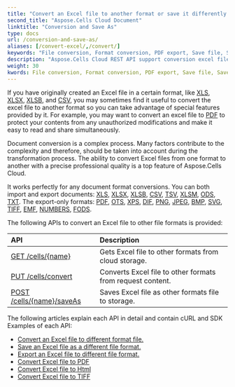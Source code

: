 ```yaml
---
title: "Convert an Excel file to another format or save it differently."
second_title: "Aspose.Cells Cloud Document"
linktitle: "Conversion and Save As"
type: docs
url: /conversion-and-save-as/
aliases: [/convert-excel/,/convert/]
keywords: "File conversion, Format conversion, PDF export, Save file, Save Excel files"
description: "Aspose.Cells Cloud REST API support conversion excel files to kinds of format files. SDK support kinds of development languages. They include Android, C#, Go, Java, NodeJS, Perl, PHP, Python, Ruby, and swift."
weight: 30
kwords: File conversion, Format conversion, PDF export, Save file, Save Excel files, Office Cloud, REST API, Spreadsheet, PDF, CSV, Json, Markdwon, Convert Excel to kinds of format
---
```


If you have originally created an Excel file in a certain format, like [XLS](https://docs.fileformat.com/spreadsheet/xls/), [XLSX](https://docs.fileformat.com/spreadsheet/xlsx/), [XLSB](https://docs.fileformat.com/spreadsheet/xlsb/), and [CSV](https://docs.fileformat.com/spreadsheet/csv/), you may sometimes find it useful to convert the excel file to another format so you can take advantage of special features provided by it. For example, you may want to convert an excel file to [PDF](https://docs.fileformat.com/pdf/) to protect your contents from any unauthorized modifications and make it easy to read and share simultaneously.

Document conversion is a complex process. Many factors contribute to the complexity and therefore, should be taken into account during the transformation process. The ability to convert Excel files from one format to another with a precise professional quality is a top feature of Aspose.Cells Cloud.

It works perfectly for any document format conversions. You can both import and export documents: [XLS](https://docs.fileformat.com/spreadsheet/xls/), [XLSX](https://docs.fileformat.com/spreadsheet/xlsx/), [XLSB](https://docs.fileformat.com/spreadsheet/xlsb/), [CSV](https://docs.fileformat.com/spreadsheet/csv/), [TSV](https://docs.fileformat.com/spreadsheet/tsv/), [XLSM](https://docs.fileformat.com/spreadsheet/xlsm/), [ODS](https://docs.fileformat.com/spreadsheet/ods/), [TXT](https://docs.fileformat.com/word-processing/txt/). The export-only formats: [PDF](https://docs.fileformat.com/pdf/), [OTS](https://docs.fileformat.com/spreadsheet/ots/), [XPS](https://docs.fileformat.com/page-description-language/xps/), [DIF](https://docs.fileformat.com/spreadsheet/dif/), [PNG](https://docs.fileformat.com/Image/png/), [JPEG](https://docs.fileformat.com/image/jpeg/), [BMP](https://docs.fileformat.com/image/bmp/), [SVG](https://docs.fileformat.com/page-description-language/svg/), [TIFF](https://docs.fileformat.com/image/tiff/), [EMF](https://docs.fileformat.com/image/emf/), [NUMBERS](https://docs.fileformat.com/spreadsheet/numbers/), [FODS](https://docs.fileformat.com/spreadsheet/fods/).

The following APIs to convert an Excel file to other file formats is provided:

|API|Description|
| :- | :- |
|[GET /cells/{name}](https://apireference.aspose.cloud/cells/#/Workbook/GetWorkBook)|Gets Excel file to other formats from cloud storage.|
|[PUT /cells/convert](https://apireference.aspose.cloud/cells/#/Workbook/PutConvertWorkBook)|Converts Excel file to other formats from request content.|
|[POST /cells/{name}/saveAs](https://apireference.aspose.cloud/cells/#/SaveAs/PostDocumentSaveAs)|Saves Excel file as other formats file to storage.|

The following articles explain each API in detail and contain cURL and SDK Examples of each API:

- [Convert an Excel file to different format file.](/cells/convert-an-excel-file-to-different-formats)
- [Save an Excel file as a different file format.](/cells/save-an-excel-file-as-other-formats-files)
- [Export an Excel file to different file format.](/cells/export-different-formats)
- [Convert Excel file to PDF](/cells/convert-excel-file-to-pdf-file)
- [Convert Excel file to Html](/cells/convert-excel-file-to-html-file)
- [Convert Excel file to TIFF](/cells/convert-excel-file-to-tiff-file)
